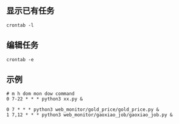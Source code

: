 
## 显示已有任务
```crontab -l```

## 编辑任务
```crontab -e```

## 示例
```
# m h dom mon dow command
0 7-22 * * * python3 xx.py &

0 7 * * * python3 web_monitor/gold_price/gold_price.py &
1 7,12 * * * python3 web_monitor/gaoxiao_job/gaoxiao_job.py &
```